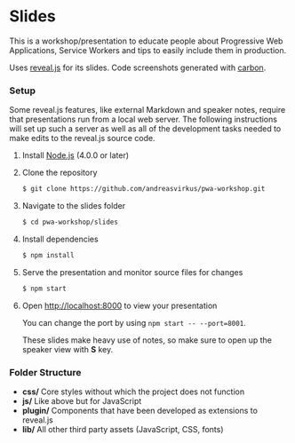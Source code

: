 # Slides

This is a workshop/presentation to educate people about Progressive Web Applications, Service Workers
and tips to easily include them in production.

Uses [reveal.js](http://revealjs.com/) for its slides.
Code screenshots generated with [carbon](https://carbon.now.sh).

### Setup

Some reveal.js features, like external Markdown and speaker notes, require that presentations run from a local web server. The following instructions will set up such a server as well as all of the development tasks needed to make edits to the reveal.js source code.

1. Install [Node.js](http://nodejs.org/) (4.0.0 or later)
2. Clone the repository
   ```sh
   $ git clone https://github.com/andreasvirkus/pwa-workshop.git
   ```
3. Navigate to the slides folder
   ```sh
   $ cd pwa-workshop/slides
   ```
4. Install dependencies
   ```sh
   $ npm install
   ```
5. Serve the presentation and monitor source files for changes
   ```sh
   $ npm start
   ```
6. Open <http://localhost:8000> to view your presentation

   You can change the port by using `npm start -- --port=8001`.

   These slides make heavy use of notes, so make sure to open up the speaker view with **S** key.

### Folder Structure

- **css/** Core styles without which the project does not function
- **js/** Like above but for JavaScript
- **plugin/** Components that have been developed as extensions to reveal.js
- **lib/** All other third party assets (JavaScript, CSS, fonts)
